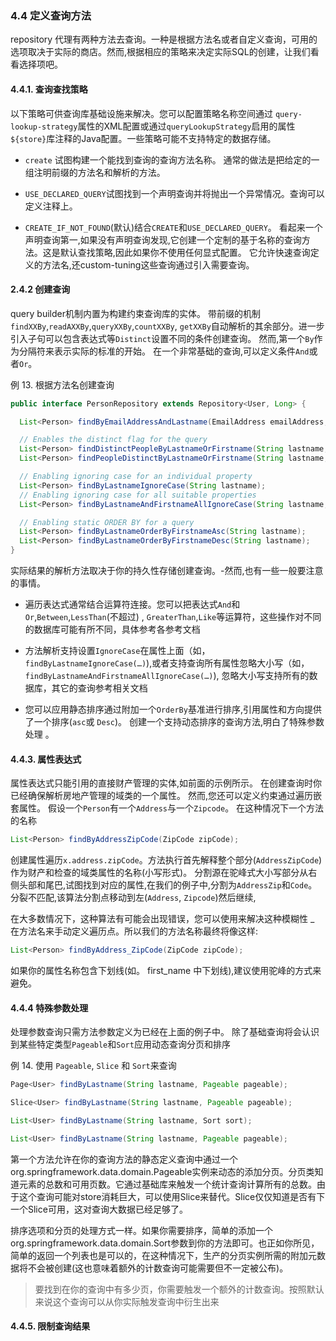 ### 4.4 定义查询方法

repository 代理有两种方法去查询。一种是根据方法名或者自定义查询，可用的选项取决于实际的商店。然而,根据相应的策略来决定实际SQL的创建，让我们看看选择项吧。

#### 4.4.1. 查询查找策略

以下策略可供查询库基础设施来解决。您可以配置策略名称空间通过 `query-lookup-strategy`属性的XML配置或通过`queryLookupStrategy`启用的属性`${store}`库注释的Java配置。一些策略可能不支持特定的数据存储。

* `create` 试图构建一个能找到查询的查询方法名称。 通常的做法是把给定的一组注明前缀的方法名和解析的方法。

* `USE_DECLARED_QUERY`试图找到一个声明查询并将抛出一个异常情况。查询可以定义注释上。

* `CREATE_IF_NOT_FOUND`\(默认\)结合`CREATE`和`USE_DECLARED_QUERY`。 看起来一个声明查询第一,如果没有声明查询发现,它创建一个定制的基于名称的查询方法。这是默认查找策略,因此如果你不使用任何显式配置。 它允许快速查询定义的方法名,还custom-tuning这些查询通过引入需要查询。


#### 2.4.2  创建查询

query builder机制内置为构建约束查询库的实体。 带前缀的机制`findXXBy`,`readAXXBy`,`queryXXBy`,`countXXBy`, `getXXBy`自动解析的其余部分。进一步引入子句可以包含表达式等`Distinct`设置不同的条件创建查询。 然而,第一个`By`作为分隔符来表示实际的标准的开始。 在一个非常基础的查询,可以定义条件`And`或者`Or`。

例 13. 根据方法名创建查询

```java
public interface PersonRepository extends Repository<User, Long> {

  List<Person> findByEmailAddressAndLastname(EmailAddress emailAddress, String lastname);

  // Enables the distinct flag for the query
  List<Person> findDistinctPeopleByLastnameOrFirstname(String lastname, String firstname);
  List<Person> findPeopleDistinctByLastnameOrFirstname(String lastname, String firstname);

  // Enabling ignoring case for an individual property
  List<Person> findByLastnameIgnoreCase(String lastname);
  // Enabling ignoring case for all suitable properties
  List<Person> findByLastnameAndFirstnameAllIgnoreCase(String lastname, String firstname);

  // Enabling static ORDER BY for a query
  List<Person> findByLastnameOrderByFirstnameAsc(String lastname);
  List<Person> findByLastnameOrderByFirstnameDesc(String lastname);
}
```

实际结果的解析方法取决于你的持久性存储创建查询。-然而,也有一些一般要注意的事情。

* 遍历表达式通常结合运算符连接。您可以把表达式`And`和`Or`,`Between`,`LessThan`\(不超过\) , `GreaterThan`,`Like`等运算符，这些操作对不同的数据库可能有所不同，具体参考各参考文档

* 方法解析支持设置`IgnoreCase`在属性上面（如，`findByLastnameIgnoreCase(…)`\),或者支持查询所有属性忽略大小写（如，`findByLastnameAndFirstnameAllIgnoreCase(…)`\), 忽略大小写支持所有的数据库，其它的查询参考相关文档

* 您可以应用静态排序通过附加一个`OrderBy`基准进行排序,引用属性和方向提供了一个排序\(`asc`或 `Desc`\)。 创建一个支持动态排序的查询方法,明白了特殊参数处理 。


#### 4.4.3. 属性表达式

属性表达式只能引用的直接财产管理的实体,如前面的示例所示。 在创建查询时你已经确保解析房地产管理的域类的一个属性。 然而,您还可以定义约束通过遍历嵌套属性。 假设一个`Person`有一个`Address`与一个`Zipcode`。 在这种情况下一个方法的名称

```java
List<Person> findByAddressZipCode(ZipCode zipCode);
```

创建属性遍历`x.address.zipCode`。方法执行首先解释整个部分\(`AddressZipCode`\)作为财产和检查的域类属性的名称\(小写形式\)。 分割源在驼峰式大小写部分从右侧头部和尾巴,试图找到对应的属性,在我们的例子中,分割为`AddressZip`和`Code`。 分裂不匹配,该算法分割点移动到左\(`Address`, `Zipcode`\)然后继续,

在大多数情况下，这种算法有可能会出现错误，您可以使用来解决这种模糊性 \_ 在方法名来手动定义遍历点。所以我们的方法名称最终将像这样:

```java
List<Person> findByAddress_ZipCode(ZipCode zipCode);
```

如果你的属性名称包含下划线\(如。 first\_name 中下划线\),建议使用驼峰的方式来避免。

#### 4.4.4 特殊参数处理

处理参数查询只需方法参数定义为已经在上面的例子中。 除了基础查询将会认识到某些特定类型`Pageable`和`Sort`应用动态查询分页和排序

例 14. 使用 `Pageable`, `Slice` 和 `Sort`来查询

```java
Page<User> findByLastname(String lastname, Pageable pageable);

Slice<User> findByLastname(String lastname, Pageable pageable);

List<User> findByLastname(String lastname, Sort sort);

List<User> findByLastname(String lastname, Pageable pageable);
```

第一个方法允许在你的查询方法的静态定义查询中通过一个org.springframework.data.domain.Pageable实例来动态的添加分页。分页类知道元素的总数和可用页数。它通过基础库来触发一个统计查询计算所有的总数。由于这个查询可能对store消耗巨大，可以使用Slice来替代。Slice仅仅知道是否有下一个Slice可用，这对查询大数据已经足够了。

排序选项和分页的处理方式一样。如果你需要排序，简单的添加一个org.springframework.data.domain.Sort参数到你的方法即可。也正如你所见，简单的返回一个列表也是可以的，在这种情况下，生产的分页实例所需的附加元数据将不会被创建\(这也意味着额外的计数查询可能需要但不一定被公布\)。

> 要找到在你的查询中有多少页，你需要触发一个额外的计数查询。按照默认来说这个查询可以从你实际触发查询中衍生出来


#### 4.4.5. 限制查询结果





























